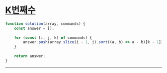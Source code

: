 # [K번째수](https://programmers.co.kr/learn/courses/30/lessons/42748?language=javascript)

```js
function solution(array, commands) {
    const answer = [];
    
    for (const [i, j, k] of commands) {
        answer.push(array.slice(i - 1, j).sort((a, b) => a - b)[k - 1]);
    }
    
    return answer;
}
```
---